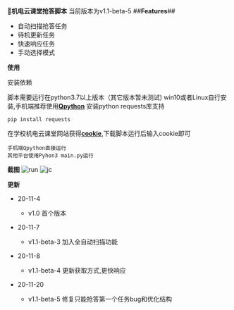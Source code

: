 **🚀机电云课堂抢答脚本**
当前版本为v1.1-beta-5
##**Features**##
- 自动扫描抢答任务
- 待机更新任务
- 快速响应任务
- 手动选择模式


**使用**

安装依赖

脚本需要运行在python3.7以上版本（其它版本暂未测试)
win10或者Linux自行安装,手机端推荐使用[**Qpython**][1]
安装python requests库支持

    pip install requests
在学校机电云课堂网站获得[**cookie**][2],下载脚本运行后输入cookie即可

    手机端Qpython直接运行
    其他平台使用Pyhon3 main.py运行

**截图**
![run](https://www.evileyesaint.com/uploads/2020/11/run.jpg)
![jc](https://www.evileyesaint.com/uploads/2020/11/jc.jpg)

**更新**
- 20-11-4
    - v1.0 首个版本
- 20-11-7
    - v1.1-beta-3  加入全自动扫描功能
- 20-11-8
    - v1.1-beta-4  更新获取方式,更快响应
- 20-11-20
    - v1.1-beta-5  修复只能抢答第一个任务bug和优化结构


  [1]: https://www.qpython.org/
  [2]: https://jingyan.baidu.com/article/5d368d1ea6c6e33f60c057ef.html
